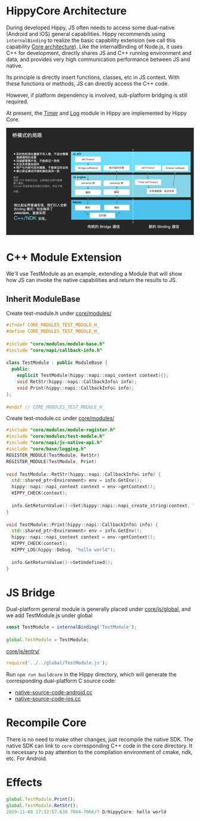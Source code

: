 # HippyCore Architecture

During developed Hippy, JS often needs to access some dual-native (Android and iOS) general capabilities. Hippy recommends using `internalBinding` to realize the basic capability extension (we call this capability [Core architecture](//github.com/Tencent/Hippy/tree/master/core)). Like the internalBinding of Node.js, it uses C++ for development, directly shares JS and C++ running environment and data, and provides very high communication performance between JS and native.

Its principle is directly insert functions, classes, etc in JS context. With these functions or methods, JS can directly access the C++ code.

However, if platform dependency is involved, sub-platform bridging is still required.

At present, the [Timer](../guide/timer.md) and [Log](../guide/console.md) module in Hippy are implemented by Hippy Core.

![Core architecture comparison](../assets/img/hippy-core.png)

# C++ Module Extension

We'll use TestModule as an example, extending a Module that will show how JS can invoke the native capabilities and return the results to JS.

## Inherit ModuleBase

Create test-module.h under [core/modules/](//github.com/Tencent/Hippy/tree/master/core/modules)

```cpp
#ifndef CORE_MODULES_TEST_MODULE_H_
#define CORE_MODULES_TEST_MODULE_H_

#include "core/modules/module-base.h"
#include "core/napi/callback-info.h"

class TestModule : public ModuleBase {
  public:
    explicit TestModule(hippy::napi::napi_context context){};
    void RetStr(hippy::napi::CallbackInfo& info);
    void Print(hippy::napi::CallbackInfo& info);
};

#endif // CORE_MODULES_TEST_MODULE_H_
```

Create test-module.cc under [core/modules/](//github.com/Tencent/Hippy/tree/master/core/modules)

```cpp
#include "core/modules/module-register.h"
#include "core/modules/test-module.h"
#include "core/napi/js-native-api.h"
#include "core/base/logging.h"
REGISTER_MODULE(TestModule, RetStr)
REGISTER_MODULE(TestModule, Print)

void TestModule::RetStr(hippy::napi::CallbackInfo& info) {
  std::shared_ptr<Environment> env = info.GetEnv();
  hippy::napi::napi_context context = env->getContext();
  HIPPY_CHECK(context);

  info.GetReturnValue()->Set(hippy::napi::napi_create_string(context, "hello world"));
}

void TestModule::Print(hippy::napi::CallbackInfo& info) {
  std::shared_ptr<Environment> env = info.GetEnv();
  hippy::napi::napi_context context = env->getContext();
  HIPPY_CHECK(context);
  HIPPY_LOG(hippy::Debug, "hello world");

  info.GetReturnValue()->SetUndefined();
}

```

# JS Bridge

Dual-platform general module is generally placed under [core/js/global](//github.com/Tencent/Hippy/tree/master/core/js/global), and we add TestModule.js under global

```js
const TestModule = internalBinding('TestModule');

global.TestModule = TestModule;
```

[core/js/entry/](//github.com/Tencent/Hippy/tree/master/core/js/entry)

```js
require('../../global/TestModule.js');
```

Run `npm run buildcore` in the Hippy directory, which will generate the corresponding dual-platform C source code:

* [native-source-code-android.cc](//github.com/Tencent/Hippy/blob/master/core/napi/v8/native-source-code-android.cc)
* [native-source-code-ios.cc](//github.com/Tencent/Hippy/blob/master/core/napi/jsc/native-source-code-ios.cc)

# Recompile Core

There is no need to make other changes, just recompile the native SDK. The native SDK can link to `core` corresponding C++ code in the core directory. It is necessary to pay attention to the compilation environment of cmake, ndk, etc. For Android.

# Effects

```js
global.TestModule.Print();
global.TestModule.RetStr();
2019-11-08 17:32:57.630 7004-7066/? D/HippyCore: hello world
```

